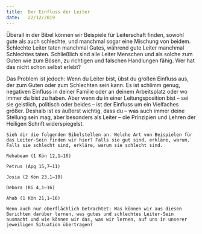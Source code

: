 ```yaml
---
title:  Der Einfluss der Leiter
date:   22/12/2019
---
```


Überall in der Bibel können wir Beispiele für Leiterschaft finden, sowohl gute als auch schlechte, und manchmal sogar eine Mischung von beidem. Schlechte Leiter taten manchmal Gutes, während gute Leiter manchmal Schlechtes taten. Schließlich sind alle Leiter Menschen und als solche zum Guten wie zum Bösen, zu richtigen und falschen Handlungen fähig. Wer hat das nicht schon selbst erlebt?

Das Problem ist jedoch: Wenn du Leiter bist, übst du großen Einfluss aus, der zum Guten oder zum Schlechten sein kann. Es ist schlimm genug, negativen Einfluss in deiner Familie oder an deinem Arbeitsplatz oder wo immer du bist zu haben. Aber wenn du in einer Leitungsposition bist – sei sie geistlich, politisch oder beides – ist der Einfluss um ein Vielfaches größer. Deshalb ist es äußerst wichtig, dass du – was auch immer deine Stellung sein mag, aber besonders als Leiter – die Prinzipien und Lehren der Heiligen Schrift widerspiegelst.

`Sieh dir die folgenden Bibelstellen an. Welche Art von Beispielen für das Leiter-Sein finden wir hier? Falls sie gut sind, erkläre, warum. Falls sie schlecht sind, erkläre, warum sie schlecht sind.`

`Rehabeam (1 Kön 12,1–16)`

`Petrus (Apg 15,7–11)`

`Josia (2 Kön 23,1–10)`

`Debora (Ri 4,1–16)`

`Ahab (1 Kön 21,1–16)`

`Wenn auch nur oberflächlich betrachtet: Was können wir aus diesen Berichten darüber lernen, was gutes und schlechtes Leiter-Sein ausmacht und wie können wir das, was wir lernen, auf uns in unserer jeweiligen Situation übertragen?`
